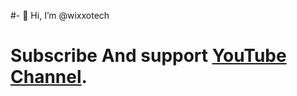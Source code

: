 #- 👋 Hi, I’m @wixxotech
# Subscribe And support [YouTube Channel](https://youtube.com/@gs_by_khan_sir9287).
